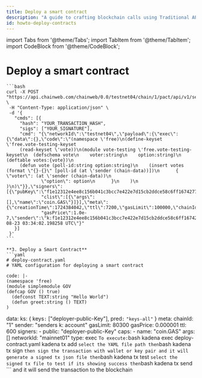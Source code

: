 ```yaml
---
title: Deploy a smart contract
description: "A guide to crafting blockchain calls using Traditional API, Kadena CLI, and Kadena.js"
id: howto-deploy-contracts
---
```


<head>
  <title>Deploy a smart contract</title>
</head>
import Tabs from '@theme/Tabs';
import TabItem from '@theme/TabItem';
import CodeBlock from '@theme/CodeBlock';

# Deploy a smart contract
    ```bash
    curl -X POST "https://api.chainweb.com/chainweb/0.0/testnet04/chain/1/pact/api/v1/send" \
     -H "Content-Type: application/json" \
     -d '{
       "cmds": [{
         "hash": "YOUR_TRANSACTION_HASH",
         "sigs": ["YOUR_SIGNATURE"],
         "cmd": "{\"networkId\":\"testnet04\",\"payload\":{\"exec\":{\"data\":{},\"code\":\"(namespace \'free)\n(define-keyset \'free.vote-testing-keyset 
         (read-keyset \'vote))\n(module vote-testing \'free.vote-testing-keyset\n  (defschema vote\n    voter:string\n    option:string)\n  (deftable votes:{vote})\n 
         (defun vote (poll-id:string option:string)\n    (insert votes (format \"{}-{}\" [poll-id (at \'sender (chain-data))])\n      { \"voter\": (at \'sender (chain-data))\n
                 \"option\": option\n      }\n    )\n  )\n)\"}},\"signers\":[{\"pubKey\":\"f1e12312e4ee8c156b041c3bcc7e422e7d15cb2ddce58c6ff16742770916cfaa\",\
                 "clist\":[{\"args\":[],\"name\":\"coin.GAS\"}]}],\"meta\":{\"creationTime\":1724384042,\"ttl\":7200,\"gasLimit\":100000,\"chainId\":\"1\",\
                 "gasPrice\":1.0e-7,\"sender\":\"k:f1e12312e4ee8c156b041c3bcc7e422e7d15cb2ddce58c6ff16742770916cfaa\"},\"nonce\":\"2024-08-23 03:34:02.198258 UTC\"}"
       }]
     }'
    ```

    **3. Deploy a Smart Contract**
    ```yaml
    # deploy-contract.yaml
    # YAML configuration for deploying a smart contract

    code: |-
    (namespace 'free)
    (module simplemodule GOV
    (defcap GOV () true)
      (defconst TEXT:string "Hello World")
      (defun greet:string () TEXT)
    )
  data:
    ks: {
     keys`:` ["deployer-public-Key"],
     pred`:` `"keys-all"`
    }
  meta:
    chainId: "1"
    sender: "senders k: account"
    gasLimit: 80300
    gasPrice: 0.000001
    ttl: 600
  signers:
    - public: "deployer-public-Key"
      caps:
        - name: "coin.GAS"
          args: []
  networkId: "mainnet01"
  type: exec
      ```
    To execute:
    ```bash
    kadena exec deploy-contract.yaml
    kadena tx add
    ```
    select the YAML file path then
    ```bash
    kadena tx sign
    ```
    then sign the transaction with wallet or key pair and it will generate a signed tx json file
    then
    ```bash
    kadena tx test
    ```
    select the signed tx file to test if its showing success then
    ```bash
    kadena tx send
    ```
    and it will send the transaction to the blockchain

